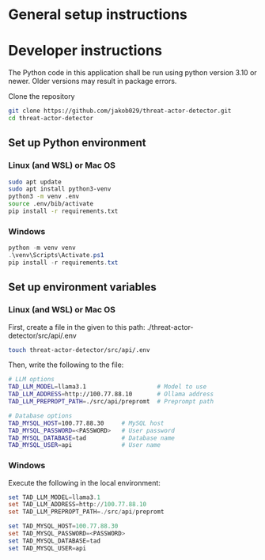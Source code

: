 # General setup instructions

# Developer instructions

The Python code in this application shall be run using python version 3.10 or newer.
Older versions may result in package errors.

Clone the repository
```bash
git clone https://github.com/jakob029/threat-actor-detector.git
cd threat-actor-detector
```

## Set up Python environment
### Linux (and WSL) or Mac OS
```bash
sudo apt update
sudo apt install python3-venv
python3 -m venv .env
source .env/bib/activate
pip install -r requirements.txt
```
### Windows
```powershell
python -m venv venv
.\venv\Scripts\Activate.ps1
pip install -r requirements.txt
```

## Set up environment variables
### Linux (and WSL) or Mac OS
First, create a file in the given to this path: ./threat-actor-detector/src/api/.env
```bash
touch threat-actor-detector/src/api/.env
```

Then, write the following to the file:
```bash
# LLM options
TAD_LLM_MODEL=llama3.1                    # Model to use
TAD_LLM_ADDRESS=http://100.77.88.10       # Ollama address
TAD_LLM_PREPROPT_PATH=./src/api/prepromt  # Preprompt path

# Database options
TAD_MYSQL_HOST=100.77.88.30  	# MySQL host 
TAD_MYSQL_PASSWORD=<PASSWORD>   # User password
TAD_MYSQL_DATABASE=tad      	# Database name
TAD_MYSQL_USER=api          	# User name
```

### Windows
Execute the following in the local environment:
```powershell
set TAD_LLM_MODEL=llama3.1
set TAD_LLM_ADDRESS=http://100.77.88.10
set TAD_LLM_PREPROPT_PATH=./src/api/prepromt

set TAD_MYSQL_HOST=100.77.88.30
set TAD_MYSQL_PASSWORD=<PASSWORD>
set TAD_MYSQL_DATABASE=tad
set TAD_MYSQL_USER=api
```
